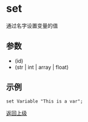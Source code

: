 # set

通过名字设置变量的值

## 参数
- (id)
- (str | int | array | float)

## 示例
```
set Variable "This is a var";
```

[返回上级](index.md)